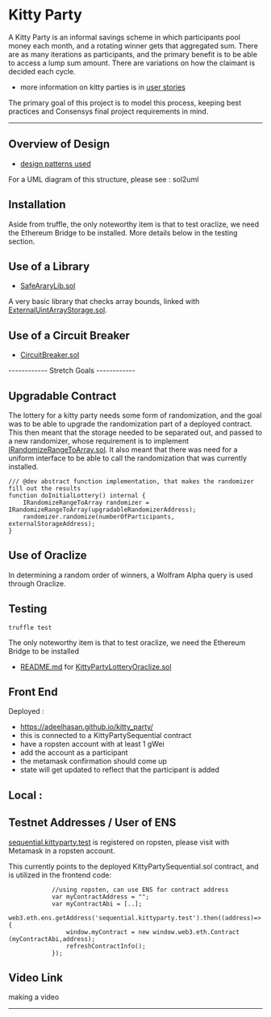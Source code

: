 # Kitty Party

A Kitty Party is an informal savings scheme in which participants pool money each month, and a rotating winner gets that aggregated sum. There are as many iterations as participants, and the primary benefit is to be able to access a lump sum amount. There are variations on how the claimant is decided each cycle.  

- more information on kitty parties is in [user stories](USER_STORIES.md)

The primary goal of this project is to model this process, keeping best practices and Consensys final project requirements in mind.

----------------

## Overview of Design

- [design patterns used](DESIGN_PATTERNS_DECISIONS.md)

<embed an image or thumbnail>
For a UML diagram of this structure, please see :
sol2uml

## Installation

Aside from truffle, the only noteworthy item is that to test oraclize, we need the Ethereum Bridge to be installed. More details below in the testing section.

## Use of a Library
- [SafeAraryLib.sol](helpers/SafeArrayLib.sol)

A very basic library that checks array bounds, linked with [ExternalUintArrayStorage.sol](contracts/helpers/ExternalUintArrayStorage.sol).

## Use of a Circuit Breaker
- [CircuitBreaker.sol](helpers/CircuitBreaker.sol)

------------ Stretch Goals ------------

## Upgradable Contract

The lottery for a kitty party needs some form of randomization, and the goal was to be able to upgrade the randomization part of a deployed contract. This then meant that the storage needed to be separated out, and passed to a new randomizer, whose requirement is to implement [IRandomizeRangeToArray.sol](contracts/helpers/randomizers/IRandomizeRangeToArray.sol). It also meant that there was need for a uniform interface to be able to call the randomization that was currently installed.

```solidity
/// @dev abstract function implementation, that makes the randomizer fill out the results
function doInitialLottery() internal {
    IRandomizeRangeToArray randomizer = IRandomizeRangeToArray(upgradableRandomizerAddress);
    randomizer.randomize(numberOfParticipants, externalStorageAddress);
}
```

## Use of Oraclize

In determining a random order of winners, a Wolfram Alpha query is used through Oraclize.


## Testing

```
truffle test
```

The only noteworthy item is that to test oraclize, we need the Ethereum Bridge to be installed

- [README.md](oraclizeTest/README.md) for [KittyPartyLotteryOraclize.sol](contracts/KittyPartyLotteryOraclize.sol)


## Front End

Deployed :
- https://adeelhasan.github.io/kitty_party/ 
- this is connected to a KittyPartySequential contract 
- have a ropsten account with at least 1 gWei
- add the account as a participant
- the metamask confirmation should come up
- state will get updated to reflect that the participant is added

Local :
- 

## Testnet Addresses / User of ENS

[sequential.kittyparty.test] is registered on ropsten, please visit with Metamask in a ropsten account.

This currently points to the deployed KittyPartySequential.sol contract, and is utilized in the frontend code:

```
			//using ropsten, can use ENS for contract address
			var myContractAddress = "";
			var myContractAbi = [..];
			web3.eth.ens.getAddress('sequential.kittyparty.test').then((address)=>{
				window.myContract = new window.web3.eth.Contract (myContractAbi,address);
				refreshContractInfo();
			});
```

## Video Link
making a video


---------


[sequential.kittyparty.test]:  https://manager.ens.domains/name/sequential.kittyparty.test
